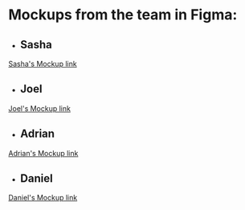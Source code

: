 # Mockups from the team in Figma:

- ## Sasha

[Sasha's Mockup link](https://www.figma.com/file/MyTQDkorRpS8vI5MVAvrrZ/Untitled?type=design&node-id=0%3A1&mode=design&t=Zonn9gOtumvZpBXK-1)

- ## Joel

[Joel's Mockup link]()

- ## Adrian

[Adrian's Mockup link](https://www.figma.com/file/ixr19cCRjaA5ynDeTXjOjO/Untitled?type=design&node-id=0%3A1&mode=design&t=D5NZjKmmhOVZyTkR-1)

- ## Daniel

[Daniel's Mockup link]()

